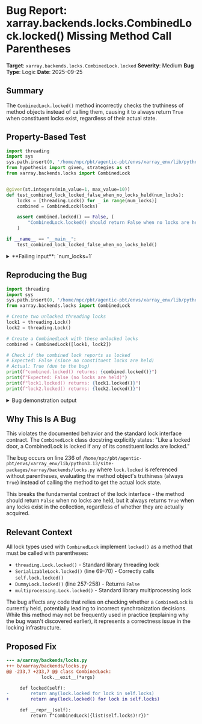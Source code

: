# Bug Report: xarray.backends.locks.CombinedLock.locked() Missing Method Call Parentheses

**Target**: `xarray.backends.locks.CombinedLock.locked`
**Severity**: Medium
**Bug Type**: Logic
**Date**: 2025-09-25

## Summary

The `CombinedLock.locked()` method incorrectly checks the truthiness of method objects instead of calling them, causing it to always return `True` when constituent locks exist, regardless of their actual state.

## Property-Based Test

```python
import threading
import sys
sys.path.insert(0, '/home/npc/pbt/agentic-pbt/envs/xarray_env/lib/python3.13/site-packages')
from hypothesis import given, strategies as st
from xarray.backends.locks import CombinedLock


@given(st.integers(min_value=1, max_value=10))
def test_combined_lock_locked_false_when_no_locks_held(num_locks):
    locks = [threading.Lock() for _ in range(num_locks)]
    combined = CombinedLock(locks)

    assert combined.locked() == False, (
        "CombinedLock.locked() should return False when no locks are held"
    )

if __name__ == "__main__":
    test_combined_lock_locked_false_when_no_locks_held()
```

<details>

<summary>
**Failing input**: `num_locks=1`
</summary>
```
Traceback (most recent call last):
  File "/home/npc/pbt/agentic-pbt/worker_/17/hypo_xarray.py", line 18, in <module>
    test_combined_lock_locked_false_when_no_locks_held()
    ~~~~~~~~~~~~~~~~~~~~~~~~~~~~~~~~~~~~~~~~~~~~~~~~~~^^
  File "/home/npc/pbt/agentic-pbt/worker_/17/hypo_xarray.py", line 9, in test_combined_lock_locked_false_when_no_locks_held
    def test_combined_lock_locked_false_when_no_locks_held(num_locks):
                   ^^^
  File "/home/npc/pbt/agentic-pbt/envs/xarray_env/lib/python3.13/site-packages/hypothesis/core.py", line 2124, in wrapped_test
    raise the_error_hypothesis_found
  File "/home/npc/pbt/agentic-pbt/worker_/17/hypo_xarray.py", line 13, in test_combined_lock_locked_false_when_no_locks_held
    assert combined.locked() == False, (
           ^^^^^^^^^^^^^^^^^^^^^^^^^^
AssertionError: CombinedLock.locked() should return False when no locks are held
Falsifying example: test_combined_lock_locked_false_when_no_locks_held(
    num_locks=1,
)
```
</details>

## Reproducing the Bug

```python
import threading
import sys
sys.path.insert(0, '/home/npc/pbt/agentic-pbt/envs/xarray_env/lib/python3.13/site-packages')
from xarray.backends.locks import CombinedLock

# Create two unlocked threading locks
lock1 = threading.Lock()
lock2 = threading.Lock()

# Create a CombinedLock with these unlocked locks
combined = CombinedLock([lock1, lock2])

# Check if the combined lock reports as locked
# Expected: False (since no constituent locks are held)
# Actual: True (due to the bug)
print(f"combined.locked() returns: {combined.locked()}")
print(f"Expected: False (no locks are held)")
print(f"lock1.locked() returns: {lock1.locked()}")
print(f"lock2.locked() returns: {lock2.locked()}")
```

<details>

<summary>
Bug demonstration output
</summary>
```
combined.locked() returns: True
Expected: False (no locks are held)
lock1.locked() returns: False
lock2.locked() returns: False
```
</details>

## Why This Is A Bug

This violates the documented behavior and the standard lock interface contract. The `CombinedLock` class docstring explicitly states: "Like a locked door, a CombinedLock is locked if any of its constituent locks are locked."

The bug occurs on line 236 of `/home/npc/pbt/agentic-pbt/envs/xarray_env/lib/python3.13/site-packages/xarray/backends/locks.py` where `lock.locked` is referenced without parentheses, evaluating the method object's truthiness (always `True`) instead of calling the method to get the actual lock state.

This breaks the fundamental contract of the lock interface - the method should return `False` when no locks are held, but it always returns `True` when any locks exist in the collection, regardless of whether they are actually acquired.

## Relevant Context

All lock types used with `CombinedLock` implement `locked()` as a method that must be called with parentheses:
- `threading.Lock.locked()` - Standard library threading lock
- `SerializableLock.locked()` (line 69-70) - Correctly calls `self.lock.locked()`
- `DummyLock.locked()` (line 257-258) - Returns `False`
- `multiprocessing.Lock.locked()` - Standard library multiprocessing lock

The bug affects any code that relies on checking whether a `CombinedLock` is currently held, potentially leading to incorrect synchronization decisions. While this method may not be frequently used in practice (explaining why the bug wasn't discovered earlier), it represents a correctness issue in the locking infrastructure.

## Proposed Fix

```diff
--- a/xarray/backends/locks.py
+++ b/xarray/backends/locks.py
@@ -233,7 +233,7 @@ class CombinedLock:
             lock.__exit__(*args)

     def locked(self):
-        return any(lock.locked for lock in self.locks)
+        return any(lock.locked() for lock in self.locks)

     def __repr__(self):
         return f"CombinedLock({list(self.locks)!r})"
```
